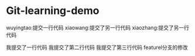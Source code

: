 # Git-learning-demo


wuyingtao:提交一行代码
xiaowang:提交了另一行代码
xiaozhang:提交了另一行代码

我提交了一行代码
我提交了第二行代码
我提交了第三行代码  featurel分支的修改
